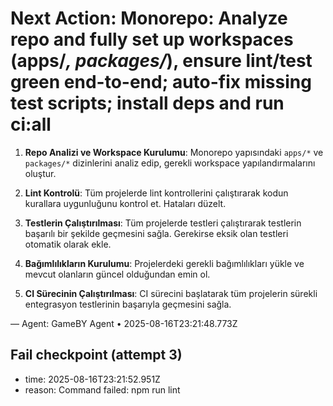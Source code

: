# Next Action: Monorepo: Analyze repo and fully set up workspaces (apps/*, packages/*), ensure lint/test green end-to-end; auto-fix missing test scripts; install deps and run ci:all

1. **Repo Analizi ve Workspace Kurulumu**: Monorepo yapısındaki `apps/*` ve `packages/*` dizinlerini analiz edip, gerekli workspace yapılandırmalarını oluştur.

2. **Lint Kontrolü**: Tüm projelerde lint kontrollerini çalıştırarak kodun kurallara uygunluğunu kontrol et. Hataları düzelt.

3. **Testlerin Çalıştırılması**: Tüm projelerde testleri çalıştırarak testlerin başarılı bir şekilde geçmesini sağla. Gerekirse eksik olan testleri otomatik olarak ekle.

4. **Bağımlılıkların Kurulumu**: Projelerdeki gerekli bağımlılıkları yükle ve mevcut olanların güncel olduğundan emin ol.

5. **CI Sürecinin Çalıştırılması**: CI sürecini başlatarak tüm projelerin sürekli entegrasyon testlerinin başarıyla geçmesini sağla.

— Agent: GameBY Agent • 2025-08-16T23:21:48.773Z


## Fail checkpoint (attempt 3)
- time: 2025-08-16T23:21:52.951Z
- reason: Command failed: npm run lint

